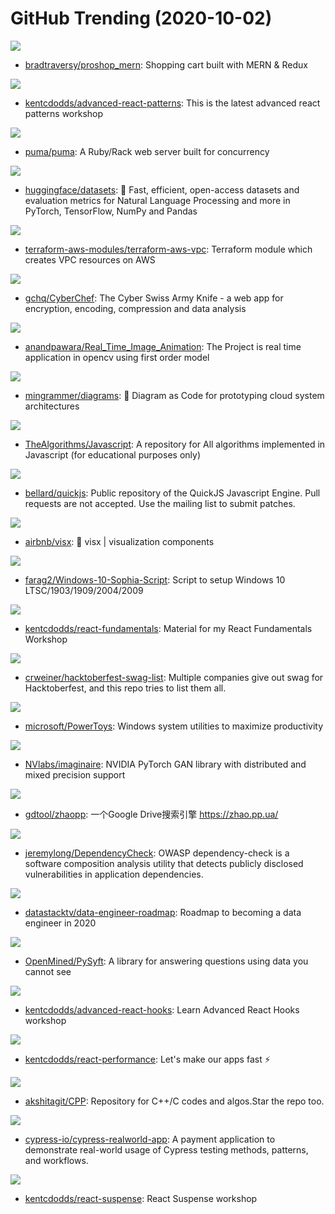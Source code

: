 # GitHub Trending (2020-10-02)

![](https://img.shields.io/badge/JavaScript-New%20117-green?style=flat-square&logo=appveyor)
- [bradtraversy/proshop_mern](https://github.com/bradtraversy/proshop_mern): Shopping cart built with MERN & Redux

![](https://img.shields.io/badge/JavaScript-New%20170-green?style=flat-square&logo=appveyor)
- [kentcdodds/advanced-react-patterns](https://github.com/kentcdodds/advanced-react-patterns): This is the latest advanced react patterns workshop

![](https://img.shields.io/badge/Ruby-New%2079-green?style=flat-square&logo=appveyor)
- [puma/puma](https://github.com/puma/puma): A Ruby/Rack web server built for concurrency

![](https://img.shields.io/badge/Python-New%20125-green?style=flat-square&logo=appveyor)
- [huggingface/datasets](https://github.com/huggingface/datasets): 🤗 Fast, efficient, open-access datasets and evaluation metrics for Natural Language Processing and more in PyTorch, TensorFlow, NumPy and Pandas

![](https://img.shields.io/badge/HCL-New%2038-green?style=flat-square&logo=appveyor)
- [terraform-aws-modules/terraform-aws-vpc](https://github.com/terraform-aws-modules/terraform-aws-vpc): Terraform module which creates VPC resources on AWS

![](https://img.shields.io/badge/JavaScript-New%20128-green?style=flat-square&logo=appveyor)
- [gchq/CyberChef](https://github.com/gchq/CyberChef): The Cyber Swiss Army Knife - a web app for encryption, encoding, compression and data analysis

![](https://img.shields.io/badge/Python-New%20119-green?style=flat-square&logo=appveyor)
- [anandpawara/Real_Time_Image_Animation](https://github.com/anandpawara/Real_Time_Image_Animation): The Project is real time application in opencv using first order model

![](https://img.shields.io/badge/Python-New%20180-green?style=flat-square&logo=appveyor)
- [mingrammer/diagrams](https://github.com/mingrammer/diagrams): 🎨 Diagram as Code for prototyping cloud system architectures

![](https://img.shields.io/badge/JavaScript-New%20205-green?style=flat-square&logo=appveyor)
- [TheAlgorithms/Javascript](https://github.com/TheAlgorithms/Javascript): A repository for All algorithms implemented in Javascript (for educational purposes only)

![](https://img.shields.io/badge/C-New%2068-green?style=flat-square&logo=appveyor)
- [bellard/quickjs](https://github.com/bellard/quickjs): Public repository of the QuickJS Javascript Engine. Pull requests are not accepted. Use the mailing list to submit patches.

![](https://img.shields.io/badge/TypeScript-New%20464-green?style=flat-square&logo=appveyor)
- [airbnb/visx](https://github.com/airbnb/visx): 🐯 visx | visualization components

![](https://img.shields.io/badge/PowerShell-New%2074-green?style=flat-square&logo=appveyor)
- [farag2/Windows-10-Sophia-Script](https://github.com/farag2/Windows-10-Sophia-Script): Script to setup Windows 10 LTSC/1903/1909/2004/2009

![](https://img.shields.io/badge/JavaScript-New%20143-green?style=flat-square&logo=appveyor)
- [kentcdodds/react-fundamentals](https://github.com/kentcdodds/react-fundamentals): Material for my React Fundamentals Workshop

![](https://img.shields.io/badge/Ruby-New%20105-green?style=flat-square&logo=appveyor)
- [crweiner/hacktoberfest-swag-list](https://github.com/crweiner/hacktoberfest-swag-list): Multiple companies give out swag for Hacktoberfest, and this repo tries to list them all.

![](https://img.shields.io/badge/C%2B%2B-New%20205-green?style=flat-square&logo=appveyor)
- [microsoft/PowerToys](https://github.com/microsoft/PowerToys): Windows system utilities to maximize productivity

![](https://img.shields.io/badge/Python-New%20128-green?style=flat-square&logo=appveyor)
- [NVlabs/imaginaire](https://github.com/NVlabs/imaginaire): NVIDIA PyTorch GAN library with distributed and mixed precision support

![](https://img.shields.io/badge/JavaScript-New%2065-green?style=flat-square&logo=appveyor)
- [gdtool/zhaopp](https://github.com/gdtool/zhaopp): 一个Google Drive搜索引擎 https://zhao.pp.ua/

![](https://img.shields.io/badge/Java-New%2028-green?style=flat-square&logo=appveyor)
- [jeremylong/DependencyCheck](https://github.com/jeremylong/DependencyCheck): OWASP dependency-check is a software composition analysis utility that detects publicly disclosed vulnerabilities in application dependencies.

![](https://img.shields.io/badge/none-New%20366-green?style=flat-square&logo=appveyor)
- [datastacktv/data-engineer-roadmap](https://github.com/datastacktv/data-engineer-roadmap): Roadmap to becoming a data engineer in 2020

![](https://img.shields.io/badge/Python-New%2044-green?style=flat-square&logo=appveyor)
- [OpenMined/PySyft](https://github.com/OpenMined/PySyft): A library for answering questions using data you cannot see

![](https://img.shields.io/badge/JavaScript-New%2080-green?style=flat-square&logo=appveyor)
- [kentcdodds/advanced-react-hooks](https://github.com/kentcdodds/advanced-react-hooks): Learn Advanced React Hooks workshop

![](https://img.shields.io/badge/JavaScript-New%2099-green?style=flat-square&logo=appveyor)
- [kentcdodds/react-performance](https://github.com/kentcdodds/react-performance): Let's make our apps fast ⚡

![](https://img.shields.io/badge/C%2B%2B-New%2069-green?style=flat-square&logo=appveyor)
- [akshitagit/CPP](https://github.com/akshitagit/CPP): Repository for C++/C codes and algos.Star the repo too.

![](https://img.shields.io/badge/TypeScript-New%2045-green?style=flat-square&logo=appveyor)
- [cypress-io/cypress-realworld-app](https://github.com/cypress-io/cypress-realworld-app): A payment application to demonstrate real-world usage of Cypress testing methods, patterns, and workflows.

![](https://img.shields.io/badge/JavaScript-New%2070-green?style=flat-square&logo=appveyor)
- [kentcdodds/react-suspense](https://github.com/kentcdodds/react-suspense): React Suspense workshop

